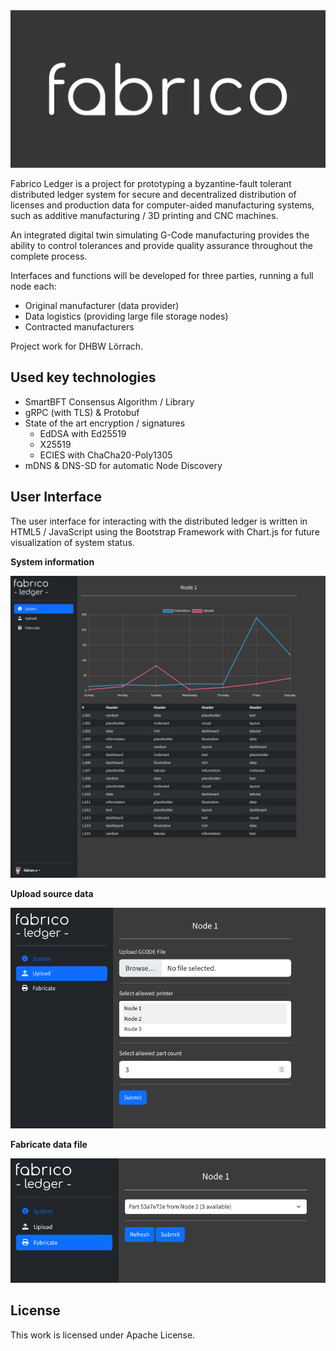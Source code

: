 <picture>
  <source media="(prefers-color-scheme: dark)" srcset="https://raw.githubusercontent.com/fabian-z/fabrico-ledger/main/res/branding/fabrico_new.svg">
  <source media="(prefers-color-scheme: light)" srcset="https://raw.githubusercontent.com/fabian-z/fabrico-ledger/main/res/branding/fabrico_light.svg">
  <img alt="Fabrico logo" src="https://raw.githubusercontent.com/fabian-z/fabrico-ledger/main/res/branding/fabrico.png">
</picture>

Fabrico Ledger is a project for prototyping a byzantine-fault tolerant distributed ledger system for secure and decentralized distribution of licenses and production data for computer-aided manufacturing systems, such as additive manufacturing / 3D printing and CNC machines.

An integrated digital twin simulating G-Code manufacturing provides the ability to control tolerances and provide quality assurance throughout the complete process.

Interfaces and functions will be developed for three parties, running a full node each:

- Original manufacturer (data provider)
- Data logistics (providing large file storage nodes)
- Contracted manufacturers

Project work for DHBW Lörrach.

## Used key technologies

- SmartBFT Consensus Algorithm / Library
- gRPC (with TLS) & Protobuf
- State of the art encryption / signatures
  - EdDSA with Ed25519
  - X25519
  - ECIES with ChaCha20-Poly1305
- mDNS & DNS-SD for automatic Node Discovery

## User Interface

The user interface for interacting with the distributed ledger is written in HTML5 / JavaScript using the Bootstrap Framework with Chart.js for future visualization of system status.

**System information**

![System information](https://github.com/fabian-z/fabrico-ledger/raw/main/res/screenshots/info-dummy.png)

**Upload source data**

![Upload](https://raw.githubusercontent.com/fabian-z/fabrico-ledger/main/res/screenshots/upload.png)

**Fabricate data file**

![Fabricate](https://raw.githubusercontent.com/fabian-z/fabrico-ledger/main/res/screenshots/fabricate.png)

## License

This work is licensed under Apache License.